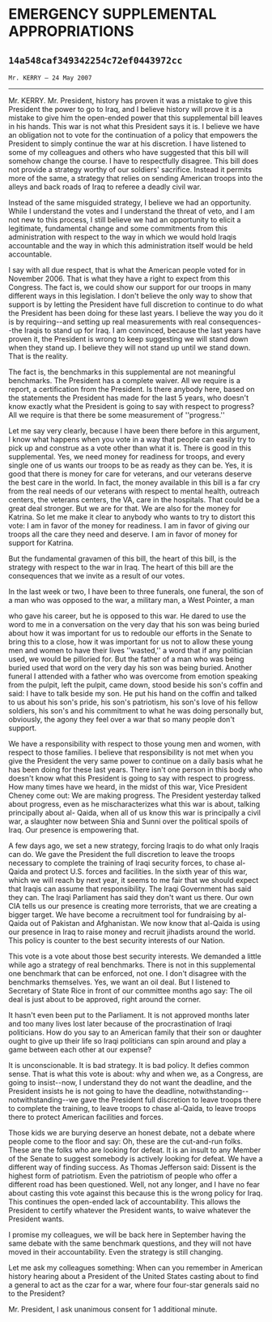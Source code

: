 # EMERGENCY SUPPLEMENTAL APPROPRIATIONS
## `14a548caf349342254c72ef0443972cc`
`Mr. KERRY — 24 May 2007`

---


Mr. KERRY. Mr. President, history has proven it was a mistake to give 
this President the power to go to Iraq, and I believe history will 
prove it is a mistake to give him the open-ended power that this 
supplemental bill leaves in his hands. This war is not what this 
President says it is. I believe we have an obligation not to vote for 
the continuation of a policy that empowers the President to simply 
continue the war at his discretion. I have listened to some of my 
colleagues and others who have suggested that this bill will somehow 
change the course. I have to respectfully disagree. This bill does not 
provide a strategy worthy of our soldiers' sacrifice. Instead it 
permits more of the same, a strategy that relies on sending American 
troops into the alleys and back roads of Iraq to referee a deadly civil 
war.

Instead of the same misguided strategy, I believe we had an 
opportunity. While I understand the votes and I understand the threat 
of veto, and I am not new to this process, I still believe we had an 
opportunity to elicit a legitimate, fundamental change and some 
commitments from this administration with respect to the way in which 
we would hold Iraqis accountable and the way in which this 
administration itself would be held accountable.

I say with all due respect, that is what the American people voted 
for in November 2006. That is what they have a right to expect from 
this Congress. The fact is, we could show our support for our troops in 
many different ways in this legislation. I don't believe the only way 
to show that support is by letting the President have full discretion 
to continue to do what the President has been doing for these last 
years. I believe the way you do it is by requiring--and setting up real 
measurements with real consequences--the Iraqis to stand up for Iraq. I 
am convinced, because the last years have proven it, the President is 
wrong to keep suggesting we will stand down when they stand up. I 
believe they will not stand up until we stand down. That is the 
reality.

The fact is, the benchmarks in this supplemental are not meaningful 
benchmarks. The President has a complete waiver. All we require is a 
report, a certification from the President. Is there anybody here, 
based on the statements the President has made for the last 5 years, 
who doesn't know exactly what the President is going to say with 
respect to progress? All we require is that there be some measurement 
of ''progress.''

Let me say very clearly, because I have been there before in this 
argument, I know what happens when you vote in a way that people can 
easily try to pick up and construe as a vote other than what it is. 
There is good in this supplemental. Yes, we need money for readiness 
for troops, and every single one of us wants our troops to be as ready 
as they can be. Yes, it is good that there is money for care for 
veterans, and our veterans deserve the best care in the world. In fact, 
the money available in this bill is a far cry from the real needs of 
our veterans with respect to mental health, outreach centers, the 
veterans centers, the VA, care in the hospitals. That could be a great 
deal stronger. But we are for that. We are also for the money for 
Katrina. So let me make it clear to anybody who wants to try to distort 
this vote: I am in favor of the money for readiness. I am in favor of 
giving our troops all the care they need and deserve. I am in favor of 
money for support for Katrina.

But the fundamental gravamen of this bill, the heart of this bill, is 
the strategy with respect to the war in Iraq. The heart of this bill 
are the consequences that we invite as a result of our votes.

In the last week or two, I have been to three funerals, one funeral, 
the son of a man who was opposed to the war, a military man, a West 
Pointer, a man


who gave his career, but he is opposed to this war. He dared to use the 
word to me in a conversation on the very day that his son was being 
buried about how it was important for us to redouble our efforts in the 
Senate to bring this to a close, how it was important for us not to 
allow these young men and women to have their lives ''wasted,'' a word 
that if any politician used, we would be pilloried for. But the father 
of a man who was being buried used that word on the very day his son 
was being buried. Another funeral I attended with a father who was 
overcome from emotion speaking from the pulpit, left the pulpit, came 
down, stood beside his son's coffin and said: I have to talk beside my 
son. He put his hand on the coffin and talked to us about his son's 
pride, his son's patriotism, his son's love of his fellow soldiers, his 
son's and his commitment to what he was doing personally but, 
obviously, the agony they feel over a war that so many people don't 
support.

We have a responsibility with respect to those young men and women, 
with respect to those families. I believe that responsibility is not 
met when you give the President the very same power to continue on a 
daily basis what he has been doing for these last years. There isn't 
one person in this body who doesn't know what this President is going 
to say with respect to progress. How many times have we heard, in the 
midst of this war, Vice President Cheney come out: We are making 
progress. The President yesterday talked about progress, even as he 
mischaracterizes what this war is about, talking principally about al-
Qaida, when all of us know this war is principally a civil war, a 
slaughter now between Shia and Sunni over the political spoils of Iraq. 
Our presence is empowering that.


A few days ago, we set a new strategy, forcing Iraqis to do what only 
Iraqis can do. We gave the President the full discretion to leave the 
troops necessary to complete the training of Iraqi security forces, to 
chase al-Qaida and protect U.S. forces and facilities. In the sixth 
year of this war, which we will reach by next year, it seems to me fair 
that we should expect that Iraqis can assume that responsibility. The 
Iraqi Government has said they can. The Iraqi Parliament has said they 
don't want us there. Our own CIA tells us our presence is creating more 
terrorists, that we are creating a bigger target. We have become a 
recruitment tool for fundraising by al-Qaida out of Pakistan and 
Afghanistan. We now know that al-Qaida is using our presence in Iraq to 
raise money and recruit jihadists around the world. This policy is 
counter to the best security interests of our Nation.

This vote is a vote about those best security interests. We demanded 
a little while ago a strategy of real benchmarks. There is not in this 
supplemental one benchmark that can be enforced, not one. I don't 
disagree with the benchmarks themselves. Yes, we want an oil deal. But 
I listened to Secretary of State Rice in front of our committee months 
ago say: The oil deal is just about to be approved, right around the 
corner.

It hasn't even been put to the Parliament. It is not approved months 
later and too many lives lost later because of the procrastination of 
Iraqi politicians. How do you say to an American family that their son 
or daughter ought to give up their life so Iraqi politicians can spin 
around and play a game between each other at our expense?

It is unconscionable. It is bad strategy. It is bad policy. It defies 
common sense. That is what this vote is about: why and when we, as a 
Congress, are going to insist--now, I understand they do not want the 
deadline, and the President insists he is not going to have the 
deadline, notwithstanding--notwithstanding--we gave the President full 
discretion to leave troops there to complete the training, to leave 
troops to chase al-Qaida, to leave troops there to protect American 
facilities and forces.

Those kids we are burying deserve an honest debate, not a debate 
where people come to the floor and say: Oh, these are the cut-and-run 
folks. These are the folks who are looking for defeat. It is an insult 
to any Member of the Senate to suggest somebody is actively looking for 
defeat. We have a different way of finding success. As Thomas Jefferson 
said: Dissent is the highest form of patriotism. Even the patriotism of 
people who offer a different road has been questioned. Well, not any 
longer, and I have no fear about casting this vote against this because 
this is the wrong policy for Iraq. This continues the open-ended lack 
of accountability. This allows the President to certify whatever the 
President wants, to waive whatever the President wants.

I promise my colleagues, we will be back here in September having the 
same debate with the same benchmark questions, and they will not have 
moved in their accountability. Even the strategy is still changing.

Let me ask my colleagues something: When can you remember in American 
history hearing about a President of the United States casting about to 
find a general to act as the czar for a war, where four four-star 
generals said no to the President?

Mr. President, I ask unanimous consent for 1 additional minute.